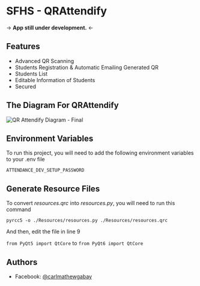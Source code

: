**SFHS - QRAttendify**
=

→ **App still under development.** ←
## Features

- Advanced QR Scanning
- Students Registration & Automatic Emailing Generated QR
- Students List
- Editable Information of Students
- Secured
## The Diagram For QRAttendify

![QR Attendify Diagram - Final](https://github.com/CarlM-69/QRAttendify/assets/73862565/c8a97e7f-b0aa-42d6-b13f-b54011809a4b)
## Environment Variables

To run this project, you will need to add the following environment variables to your .env file

`ATTENDANCE_DEV_SETUP_PASSWORD`
## Generate Resource Files

To convert *resources.qrc* into *resources.py*, you will need to run this command

`pyrcc5 -o ./Resources/resources.py ./Resources/resources.qrc`<br>

And then, edit the file in line 9<br>

`from PyQt5 import QtCore` to `from PyQt6 import QtCore`
## Authors

- Facebook: [@carlmathewgabay](https://www.facebook.com/carlmathewgabay)

